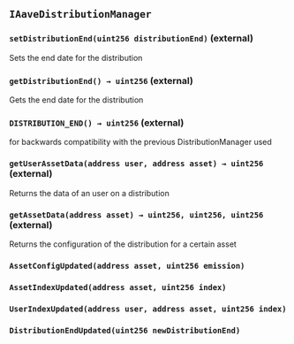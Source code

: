 ## `IAaveDistributionManager`






### `setDistributionEnd(uint256 distributionEnd)` (external)



Sets the end date for the distribution


### `getDistributionEnd() → uint256` (external)



Gets the end date for the distribution


### `DISTRIBUTION_END() → uint256` (external)



for backwards compatibility with the previous DistributionManager used


### `getUserAssetData(address user, address asset) → uint256` (external)



Returns the data of an user on a distribution


### `getAssetData(address asset) → uint256, uint256, uint256` (external)



Returns the configuration of the distribution for a certain asset



### `AssetConfigUpdated(address asset, uint256 emission)`





### `AssetIndexUpdated(address asset, uint256 index)`





### `UserIndexUpdated(address user, address asset, uint256 index)`





### `DistributionEndUpdated(uint256 newDistributionEnd)`







